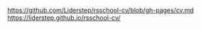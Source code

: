 https://github.com/Liderstep/rsschool-cv/blob/gh-pages/cv.md
https://liderstep.github.io/rsschool-cv/
